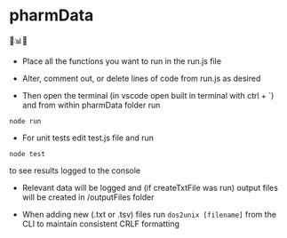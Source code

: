 # pharmData
💊📊🧐

- Place all the functions you want to run in the run.js file

- Alter, comment out, or delete lines of code from run.js as desired

- Then open the terminal (in vscode open built in terminal with ctrl + `) and from within pharmData folder run
```
node run
```

- For unit tests edit test.js file and run
```
node test
```
  to see results logged to the console

- Relevant data will be logged and (if createTxtFile was run) output files will be created in /outputFiles folder

- When adding new (.txt or .tsv) files run ```dos2unix [filename]``` from the CLI to maintain consistent CRLF formatting